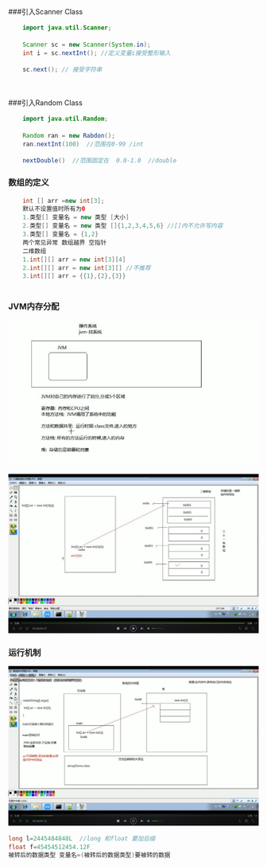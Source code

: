 ###引入Scanner Class

```java
	import java.util.Scanner;
	
	Scanner sc = new Scanner(System.in);
	int i = sc.nextInt(); //定义变量i接受整形输入
	
	sc.next(); // 接受字符串
	
	
```

###引入Random Class 
```java
	import java.util.Random;
	
	Random ran = new Rabdon();
	ran.nextInt(100)  //范围在0-99 /int
	
	nextDouble()  //范围固定在  0.0-1.0  //double
```

### 数组的定义

```java
	int [] arr =new int[3];
    默认不设置值时所有为0
	1.类型[] 变量名 = new 类型 [大小]
	2.类型[] 变量名 = new 类型 []{1,2,3,4,5,6} //[]内不允许写内容
	3.类型[] 变量名 = {1,2} 
    两个常见异常 数组越界 空指针
    二维数组
    1.int[][] arr = new int[3][4]
    2.int[][] arr = new int[3][] //不推荐
    3.int[][] arr = {{1},{2},{3}}
    
```

### JVM内存分配

![61529137421746](java输入输出.assets/1529137421746.png)

![1529141272951](java输入输出.assets/1529141272951.png)

### 运行机制

![1529138138248](java输入输出.assets/1529138138248.png)

```Java
long l=2445484848L  //long 和float 要加后缀
float f=45454512454.12F
被转后的数据类型 变量名=(被转后的数据类型)要被转的数据

```